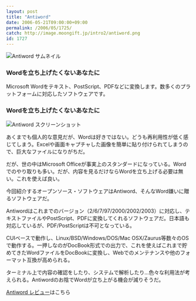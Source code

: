 ```yaml
---
layout: post
title: "Antiword"
date: 2006-05-21T09:00:00+09:00
permalink: /2006/05/1725/
catch: http://image.moongift.jp/intro2/antiword.png
id: 1727
---
```

 ![Antiword サムネイル](http://image.moongift.jp/intro2/antiword.t.png "Antiword サムネイル")
  

### Wordを立ち上げたくないあなたに
  
Microsoft Wordをテキスト、PostScript、PDFなどに変換します。数多くのプラットフォームに対応したソフトウェアです。  
<!--more-->  

### Wordを立ち上げたくないあなたに
  

![Antiword スクリーンショット](http://image.moongift.jp/intro2/antiword.png "Antiword スクリーンショット")

  

あくまでも個人的な意見だが、Wordは好きではない。どうも再利用性が低く感じてしまう。Excelや画面キャプチャした画像を簡単に貼り付けられてしまうので、巨大なファイルになりがちだ。

  

だが、世の中はMicrosoft Officeが事実上のスタンダードになっている。Wordでのやり取りも多い。だが、内容を見るだけならWordを立ち上げる必要は無い。これを使えば良い。

  

今回紹介するオープンソース・ソフトウェアはAntiword、そんなWord嫌いに贈るソフトウェアだ。

  

Antiwordはこれまでのバージョン（2/6/7/97/2000/2002/2003）に対応し、テキストファイルやPostScript、PDFに変換してくれるソフトウェアだ。日本語も対応しているが、PDF/PostScriptは不可となっている。

  

CUIベースで動作し、Linux/BSD/Windows/DOS/Mac OSX/Zaurus等数々のOSで動作する。一押しなのがDocBook形式での出力で、これを使えばこれまで貯めてきたWordファイルをDocBookに変換し、Webでのメンテナンスや他のフォーマット互換が高められる。

  

ターミナル上で内容の確認をしたり、システムで解析したり…色々な利用法が考えられる。Antiwordのお陰でWordが立ち上がる機会が減りそうだ。

  

[Antiword レビュー](http://oss.moongift.jp/review/i-1731.html)はこちら

